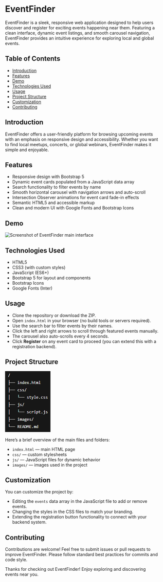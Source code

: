# EventFinder

EventFinder is a sleek, responsive web application designed to help users discover and register for exciting events happening near them. Featuring a clean interface, dynamic event listings, and smooth carousel navigation, EventFinder provides an intuitive experience for exploring local and global events.

## Table of Contents

- [Introduction](#introduction)
- [Features](#features)
- [Demo](#demo)
- [Technologies Used](#technologies-used)
- [Usage](#usage)
- [Project Structure](#project-structure)
- [Customization](#customization)
- [Contributing](#contributing)

## Introduction

EventFinder offers a user-friendly platform for browsing upcoming events with an emphasis on responsive design and accessibility. Whether you want to find local meetups, concerts, or global webinars, EventFinder makes it simple and enjoyable.

## Features

- Responsive design with Bootstrap 5
- Dynamic event cards populated from a JavaScript data array
- Search functionality to filter events by name
- Smooth horizontal carousel with navigation arrows and auto-scroll
- Intersection Observer animations for event card fade-in effects
- Semantic HTML5 and accessible markup
- Clean and modern UI with Google Fonts and Bootstrap Icons

## Demo

![Screenshot of EventFinder main interface](images/image.png)

## Technologies Used

- HTML5
- CSS3 (with custom styles)
- JavaScript (ES6+)
- Bootstrap 5 for layout and components
- Bootstrap Icons
- Google Fonts (Inter)

## Usage

- Clone the repository or download the ZIP.
- Open `index.html` in your browser (no build tools or servers required).
- Use the search bar to filter events by their names.
- Click the left and right arrows to scroll through featured events manually.
- The carousel also auto-scrolls every 4 seconds.
- Click **Register** on any event card to proceed (you can extend this with a registration backend).

## Project Structure

![Project structure diagram](images/structure.png)

Here’s a brief overview of the main files and folders:

- `index.html` — main HTML page
- `css/` — custom stylesheets
- `js/` — JavaScript files for dynamic behavior
- `images/` — images used in the project

## Customization

You can customize the project by:

- Editing the `events` data array in the JavaScript file to add or remove events.
- Changing the styles in the CSS files to match your branding.
- Extending the registration button functionality to connect with your backend system.

## Contributing

Contributions are welcome! Feel free to submit issues or pull requests to improve EventFinder. Please follow standard best practices for commits and code style.

Thanks for checking out EventFinder! Enjoy exploring and discovering events near you.
